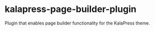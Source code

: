 # kalapress-page-builder-plugin
Plugin that enables page builder functionality for the KalaPress theme.
